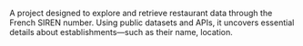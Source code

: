 A project designed to explore and retrieve restaurant data through the French SIREN number. Using public datasets and APIs, it uncovers essential details about establishments—such as their name, location. 
